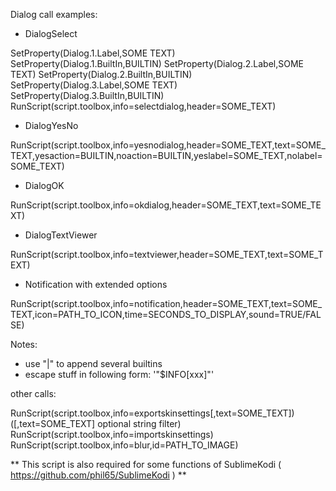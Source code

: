 Dialog call examples:

- DialogSelect

<onclick>SetProperty(Dialog.1.Label,SOME TEXT)</onclick>
<onclick>SetProperty(Dialog.1.BuiltIn,BUILTIN)</onclick>
<onclick>SetProperty(Dialog.2.Label,SOME TEXT)</onclick>
<onclick>SetProperty(Dialog.2.BuiltIn,BUILTIN)</onclick>
<onclick>SetProperty(Dialog.3.Label,SOME TEXT)</onclick>
<onclick>SetProperty(Dialog.3.BuiltIn,BUILTIN)</onclick>
<onclick>RunScript(script.toolbox,info=selectdialog,header=SOME_TEXT)</onclick>


- DialogYesNo

<onclick>RunScript(script.toolbox,info=yesnodialog,header=SOME_TEXT,text=SOME_TEXT,yesaction=BUILTIN,noaction=BUILTIN,yeslabel=SOME_TEXT,nolabel=SOME_TEXT)</onclick>


- DialogOK

<onclick>RunScript(script.toolbox,info=okdialog,header=SOME_TEXT,text=SOME_TEXT)</onclick>


- DialogTextViewer

<onclick>RunScript(script.toolbox,info=textviewer,header=SOME_TEXT,text=SOME_TEXT)</onclick>


- Notification with extended options

<onclick>RunScript(script.toolbox,info=notification,header=SOME_TEXT,text=SOME_TEXT,icon=PATH_TO_ICON,time=SECONDS_TO_DISPLAY,sound=TRUE/FALSE)</onclick>


Notes:
- use "|" to append several builtins
- escape stuff in following form: '"$INFO[xxx]"'



other calls:

<onclick>RunScript(script.toolbox,info=exportskinsettings[,text=SOME_TEXT])</onclick> ([,text=SOME_TEXT] optional string filter)
<onclick>RunScript(script.toolbox,info=importskinsettings)</onclick>
<onclick>RunScript(script.toolbox,info=blur,id=PATH_TO_IMAGE)</onclick>


** This script is also required for some functions of SublimeKodi ( https://github.com/phil65/SublimeKodi ) **
